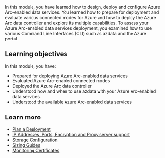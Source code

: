 In this module, you have learned how to design, deploy and configure Azure Arc-enabled data services. You learned how to prepare for deployment and evaluate various connected modes for Azure and how to deploy the Azure Arc data controller and explore its multiple capabilities. To assess your Azure Arc-enabled data services deployment, you examined how to use various Command Line Interfaces (CLI) such as azdata and the Azure portal.

## Learning objectives

In this module, you have:

- Prepared for deploying Azure Arc-enabled data services
- Evaluated Azure Arc-enabled connected modes
- Deployed the Azure Arc data controller
- Understood how and when to use azdata with your Azure Arc-enabled data services
- Understood the available Azure Arc-enabled data services

## Learn more

- [Plan a Deployment](/azure/azure-arc/data/plan-azure-arc-data-services)
- [IP Addresses, Ports, Encryption and Proxy server support](/azure/azure-arc/data/connectivity#details-on-internet-addresses-ports-encryption-and-proxy-server-support)
- [Storage Configuration](/azure/azure-arc/data/storage-configuration)
- [Sizing Guides](/azure/azure-arc/data/sizing-guidance)
- [Monitoring Certificates](/azure/azure-arc/data/monitor-certificates)